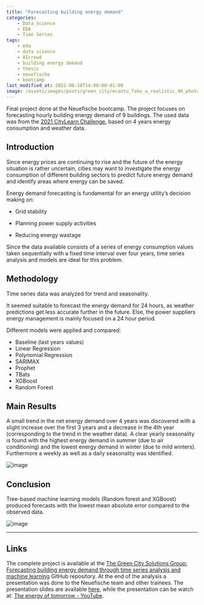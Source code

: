 ```yaml
---
title: "Forecasting building energy demand"
categories: 
    - Data_Science
    - EDA
    - Time Series
tags: 
    - eda 
    - data science
    - AIcrowd
    - building energy demand
    - thesis 
    - neuefische
    - bootcamp 
last_modified_at: 2022-08-18T14:00:00-01:00
image: /assets/images/posts/green_city/ecantu_Take_a_realistic_4K_photograph_of_a_9-building_complex_f_3c8a11f4-5040-4f0d-b9ec-dec1a281d5f0.png
---
```


Final project done at the Neuefische bootcamp. The project focuses on forecasting hourly building energy demand of 9 buildings. The used data was from the [2021 CityLearn Challenge](https://sites.google.com/view/citylearnchallenge), based on 4 years energy consumption and weather data. 

## Introduction

Since energy prices are continuing to rise and the future of the energy situation is rather uncertain, cities may want to investigate the energy consumption of different building sectors to predict future energy demand and identify areas where energy can be saved.

Energy demand forecasting is fundamental for an energy utility’s decision making on:

- Grid stability

- Planning power supply activities

- Reducing energy wastage

Since the data available consists of a series of energy consumption values taken sequentially with a fixed time interval over four years, time series analysis and models are ideal for this problem.

## Methodology

Time series data was analyzed for trend and seasonality.

It seemed suitable to forecast the energy demand for 24 hours, as weather predictions get less accurate further in the future. Else, the power suppliers energy management is mainly focused on a 24 hour period.

Different models were applied and compared:

- Baseline (last years values)
- Linear Regression
- Polynomial Regression
- SARIMAX
- Prophet
- TBats
- XGBoost
- Random Forest

## Main  Results

A small trend in the net energy demand over 4 years was discovered with a slight increase over the first 3 years and a decrease in the 4th year (corresponding to the trend in the weather data). A clear yearly seasonality is found with the highest energy demand in summer (due to air conditioning) and the lowest energy demand in winter (due to mild winters). Furthermore a weekly as well as a daily seasonality was identified.

![image](https://raw.githubusercontent.com/erickCantu/TheGreenCitySolutionsGroup/main/images/decomposition_yearly_net_energy_usage_final_presentation.png)

## Conclusion

Tree-based machine learning models (Random forest and XGBoost) produced forecasts with the lowest mean absolute error compared to the observed data.

![image](https://raw.githubusercontent.com/erickCantu/TheGreenCitySolutionsGroup/main/images/benchmark.png)

---

## Links

The complete project is available at the [The Green City Solutions Group: Forecasting building energy demand through time series analysis and machine learning](https://github.com/erickCantu/TheGreenCitySolutionsGroup) GitHub repository. At the end of the analysis a presentation was done to the Neuefische team and other trainees. The presentation slides are available [here](https://github.com/erickCantu/TheGreenCitySolutionsGroup/blob/main/Capstone_Project_Presentation.pdf), while the presentation can be watch at: [The energy of tomorrow - YouTube](https://www.youtube.com/watch?v=jncUVXZKmCI). 
